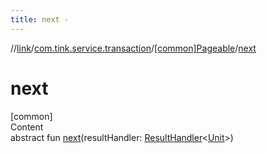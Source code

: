 ```yaml
---
title: next -
---
```

//[link](../../index.md)/[com.tink.service.transaction](../index.md)/[[common]Pageable](index.md)/[next](next.md)



# next  
[common]  
Content  
abstract fun [next](next.md)(resultHandler: [ResultHandler](../../com.tink.service.handler/[common]-result-handler/index.md)<[Unit](https://kotlinlang.org/api/latest/jvm/stdlib/kotlin/-unit/index.html)>)  



